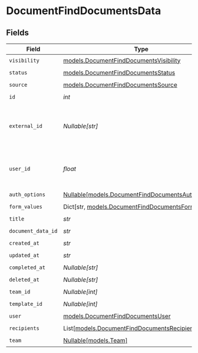 # DocumentFindDocumentsData


## Fields

| Field                                                                                              | Type                                                                                               | Required                                                                                           | Description                                                                                        |
| -------------------------------------------------------------------------------------------------- | -------------------------------------------------------------------------------------------------- | -------------------------------------------------------------------------------------------------- | -------------------------------------------------------------------------------------------------- |
| `visibility`                                                                                       | [models.DocumentFindDocumentsVisibility](../models/documentfinddocumentsvisibility.md)             | :heavy_check_mark:                                                                                 | N/A                                                                                                |
| `status`                                                                                           | [models.DocumentFindDocumentsStatus](../models/documentfinddocumentsstatus.md)                     | :heavy_check_mark:                                                                                 | N/A                                                                                                |
| `source`                                                                                           | [models.DocumentFindDocumentsSource](../models/documentfinddocumentssource.md)                     | :heavy_check_mark:                                                                                 | N/A                                                                                                |
| `id`                                                                                               | *int*                                                                                              | :heavy_check_mark:                                                                                 | N/A                                                                                                |
| `external_id`                                                                                      | *Nullable[str]*                                                                                    | :heavy_check_mark:                                                                                 | A custom external ID you can use to identify the document.                                         |
| `user_id`                                                                                          | *float*                                                                                            | :heavy_check_mark:                                                                                 | The ID of the user that created this document.                                                     |
| `auth_options`                                                                                     | [Nullable[models.DocumentFindDocumentsAuthOptions]](../models/documentfinddocumentsauthoptions.md) | :heavy_check_mark:                                                                                 | N/A                                                                                                |
| `form_values`                                                                                      | Dict[str, [models.DocumentFindDocumentsFormValues](../models/documentfinddocumentsformvalues.md)]  | :heavy_check_mark:                                                                                 | N/A                                                                                                |
| `title`                                                                                            | *str*                                                                                              | :heavy_check_mark:                                                                                 | N/A                                                                                                |
| `document_data_id`                                                                                 | *str*                                                                                              | :heavy_check_mark:                                                                                 | N/A                                                                                                |
| `created_at`                                                                                       | *str*                                                                                              | :heavy_check_mark:                                                                                 | N/A                                                                                                |
| `updated_at`                                                                                       | *str*                                                                                              | :heavy_check_mark:                                                                                 | N/A                                                                                                |
| `completed_at`                                                                                     | *Nullable[str]*                                                                                    | :heavy_check_mark:                                                                                 | N/A                                                                                                |
| `deleted_at`                                                                                       | *Nullable[str]*                                                                                    | :heavy_check_mark:                                                                                 | N/A                                                                                                |
| `team_id`                                                                                          | *Nullable[int]*                                                                                    | :heavy_check_mark:                                                                                 | N/A                                                                                                |
| `template_id`                                                                                      | *Nullable[int]*                                                                                    | :heavy_check_mark:                                                                                 | N/A                                                                                                |
| `user`                                                                                             | [models.DocumentFindDocumentsUser](../models/documentfinddocumentsuser.md)                         | :heavy_check_mark:                                                                                 | N/A                                                                                                |
| `recipients`                                                                                       | List[[models.DocumentFindDocumentsRecipients](../models/documentfinddocumentsrecipients.md)]       | :heavy_check_mark:                                                                                 | N/A                                                                                                |
| `team`                                                                                             | [Nullable[models.Team]](../models/team.md)                                                         | :heavy_check_mark:                                                                                 | N/A                                                                                                |
